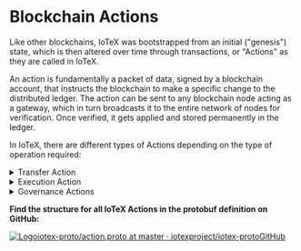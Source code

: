 # Blockchain Actions

Like other blockchains, IoTeX was bootstrapped from an initial ("genesis") state, which is then altered over time through transactions, or "Actions" as they are called in IoTeX.&#x20;

An action is fundamentally a packet of data, signed by a blockchain account, that instructs the blockchain to make a specific change to the distributed ledger. The action can be sent to any blockchain node acting as a gateway, which in turn broadcasts it to the entire network of nodes for verification. Once verified, it gets applied and stored permanently in the ledger.

In IoTeX, there are different types of Actions depending on the type of operation required:

<details>

<summary>Transfer Action</summary>



</details>

<details>

<summary>Execution Action</summary>



</details>

<details>

<summary>Governance Actions</summary>



</details>

**Find the structure for all IoTeX Actions in the protobuf definition on GitHub:**

[![Logo](https://github.com/fluidicon.png)iotex-proto/action.proto at master · iotexproject/iotex-protoGitHub](https://github.com/iotexproject/iotex-proto/blob/master/proto/types/action.proto)
